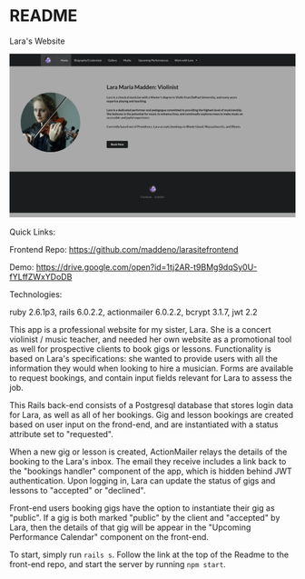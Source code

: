 # README

Lara's Website

![](images/larasite-screenshot.png)

Quick Links:

Frontend Repo: https://github.com/maddeno/larasitefrontend

Demo: https://drive.google.com/open?id=1tj2AR-t9BMg9dqSy0U-fYLffZWxYDoDB

Technologies:

ruby 2.6.1p3, rails 6.0.2.2, actionmailer 6.0.2.2, bcrypt 3.1.7, jwt 2.2

This app is a professional website for my sister, Lara. She is a concert violinist / music teacher, and needed her own website as a promotional tool as well for prospective clients to book gigs or lessons. Functionality is based on Lara's specifications: she wanted to provide users with all the information they would when looking to hire a musician. Forms are available to request bookings, and contain input fields relevant for Lara to assess the job. 

This Rails back-end consists of a Postgresql database that stores login data for Lara, as well as all of her bookings. Gig and lesson bookings are created based on user input on the frond-end, and are instantiated with a status attribute set to "requested".

When a new gig or lesson is created, ActionMailer relays the details of the booking to the Lara's inbox. The email they receive includes a link back to the "bookings handler" component of the app, which is hidden behind JWT authentication. Upon logging in, Lara can update the status of gigs and lessons to "accepted" or "declined".

Front-end users booking gigs have the option to instantiate their gig as "public". If a gig is both marked "public" by the client and "accepted" by Lara, then the details of that gig will be appear in the "Upcoming Performance Calendar" component on the front-end. 

To start, simply run ```rails s```. Follow the link at the top of the Readme to the front-end repo, and start the server by running ```npm start```.